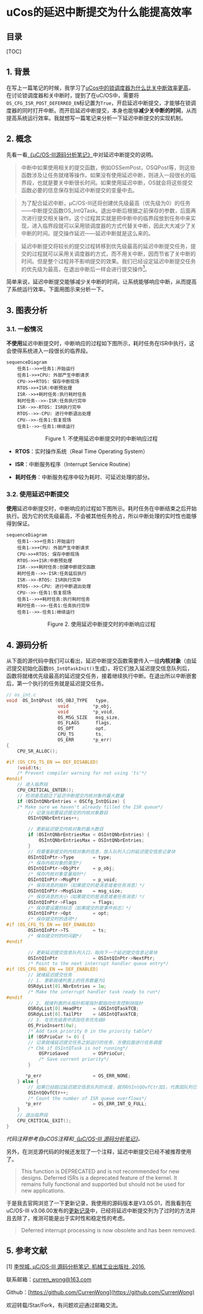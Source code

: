 uCos的延迟中断提交为什么能提高效率
===

目录
---

[TOC]

## 1. 背景

在写上一篇笔记的时候，我学习了[uCos中的锁调度器为什么比关中断效率更高](3.uCos中锁调度器为什么比关中断效率更高.md)，在讨论锁调度器和关中断时，提到了在uC/OS中，需要将`OS_CFG_ISR_POST_DEFERRED_EN`标记置为`True`，开启延迟中断提交，才能够在锁调度器的同时打开中断。而开启延迟中断提交，本身也能够**减少关中断的时间**，从而提高系统运行效率。我就想写一篇笔记来分析一下延迟中断提交的实现机制。

## 2. 概念

先看一看[《μC/OS-III源码分析笔记》](https://m.igetget.com/hybrid/v2/ebook/detail?bid=EJmMZXq1b8qOpBlD69XAdP7LEGaKJWEYBqWxRnme5vrVzo4QMZYgNyk2jNA5467K)中对延迟中断提交的说明。

> 中断中如果使用相关的提交函数，例如OSSemPost，OSQPost等，则这些函数涉及让任务就绪等操作。如果没有使用延迟中断，则进入一段很长的临界段，也就是要关中断很长时间。如果使用延迟中断，OS就会将这些提交函数必要的信息保存到延迟中断提交的变量中去。

> 为了配合延迟中断，μC/OS-III还将创建优先级最高（优先级为0）的任务——中断提交函数OS_IntQTask。退出中断后根据之前保存的参数，后面再次进行提交相关操作。这个过程其实就是把中断中的临界段放到任务中来实现，进入临界段就可以采用锁调度器的方式代替关中断，因此大大减少了关中断的时间。提交操作延迟——延迟中断就是这么来的。

> 延迟中断提交将较长的提交过程转移到优先级最高的延迟中断提交任务，提交的过程就可以采用关调度器的方式，而不用关中断，因而节省了关中断的时间。但是整个过程并不影响提交的效果。我们已经设定延迟中断提交任务的优先级为最高，在退出中断后一样会进行提交操作[<sup>1</sup>](#bib-1)。

简单来说，延迟中断提交能够减少关中断的时间，让系统能够响应中断，从而提高了系统运行效率。下面用图示来分析一下。

## 3. 图表分析

### 3.1. 一般情况

**不使用**延迟中断提交时，中断响应的过程如下图所示，耗时任务在ISR中执行，这会使得系统进入一段很长的临界段。

```mermaid
sequenceDiagram
    任务1-->>+任务1:开始运行
    任务1->>+CPU: 外部产生中断请求
    CPU->>+RTOS: 保存中断现场
    RTOS->>+ISR:中断预处理
    ISR-->>+耗时任务:执行耗时任务
    耗时任务-->>-ISR:任务执行完毕
    ISR-->>-RTOS: ISR执行完毕
    RTOS-->>-CPU: 进行中断退出处理
    CPU-->>-任务1:恢复现场
    任务1-->>-任务1:继续运行

```

$$
\text{Figure 1. 不使用延迟中断提交时的中断响应过程}
$$

- **RTOS**：实时操作系统（Real Time Operating System）

- **ISR**：中断服务程序（Interrupt Service Routine）

- **耗时任务**：中断服务程序中较为耗时、可延迟处理的部分。

### 3.2. 使用延迟中断提交

**使用**延迟中断提交时，中断响应的过程如下图所示。耗时任务在中断结束之后开始执行。因为它的优先级最高，不会被其他任务抢占，所以中断处理的实时性也能够得到保证。

```mermaid
sequenceDiagram
    任务1-->>+任务1:开始运行
    任务1->>+CPU: 外部产生中断请求
    CPU->>+RTOS: 保存中断现场
    RTOS->>+ISR:中断预处理
    ISR-->>+耗时任务:创建中断提交函数
    耗时任务-->>-ISR:任务延后执行
    ISR-->>-RTOS: ISR执行完毕
    RTOS-->>-CPU: 进行中断退出处理
    CPU-->>-任务1:恢复现场
    任务1-->>+耗时任务:执行耗时任务
    耗时任务-->>-任务1:任务执行完毕
    任务1-->>-任务1:继续运行

```

$$
\text{Figure 2. 使用延迟中断提交时的中断响应过程}
$$

## 4. 源码分析

从下面的源代码中我们可以看出，延迟中断提交函数需要传入一组**内核对象**（由延迟提交初始化函数`OS_IntQTaskInit()`生成）。将它们放入延迟提交信息队列后，函数将就绪优先级最高的延迟提交任务，接着继续执行中断。在退出所以中断嵌套后，第一个执行的任务就是延迟提交任务。

```cpp
// os_int.c
void  OS_IntQPost (OS_OBJ_TYPE   type,
                   void         *p_obj,
                   void         *p_void,
                   OS_MSG_SIZE   msg_size,
                   OS_FLAGS      flags,
                   OS_OPT        opt,
                   CPU_TS        ts,
                   OS_ERR       *p_err)
{
    CPU_SR_ALLOC();

#if (OS_CFG_TS_EN == DEF_DISABLED)
    (void)ts;
    /* Prevent compiler warning for not using 'ts'*/
#endif
    // 进入临界段
    CPU_CRITICAL_ENTER();
    // 检测是否超过了延迟中断提交内核对象的最大数量
    if (OSIntQNbrEntries < OSCfg_IntQSize) {
    /* Make sure we haven't already filled the ISR queue*/
        // 记录当前要延迟提交的内核对象数目
        OSIntQNbrEntries++;

        // 更新延迟提交内核对象的最大数目
        if (OSIntQNbrEntriesMax < OSIntQNbrEntries) {
            OSIntQNbrEntriesMax = OSIntQNbrEntries;
        }
        // 将要重新提交的内核对象的信息，放入队列入口的延迟提交信息记录块
        OSIntQInPtr->Type       = type;
        /* 保存内核对象的类型*/
        OSIntQInPtr->ObjPtr     = p_obj;
        /* 保存内核对象变量指针*/
        OSIntQInPtr->MsgPtr     = p_void;
        /* 保存消息的指针（如果提交的是消息或者任务消息）*/
        OSIntQInPtr->MsgSize    = msg_size;
        /* 保存消息的大小（如果提交的是消息或者任务消息）*/
        OSIntQInPtr->Flags      = flags;
        /* 保存要设置的标志（如果提交的是事件标志）*/
        OSIntQInPtr->Opt        = opt;
        /* 保存提交时的选项*/
#if (OS_CFG_TS_EN == DEF_ENABLED)
        OSIntQInPtr->TS         = ts;
        /* 保存提交时的时间戳*/
#endif

        // 更新延迟提交信息队列入口，指向下一个延迟提交信息记录块
        OSIntQInPtr             = OSIntQInPtr->NextPtr;
        /* Point to the next interrupt handler queue entry*/
#if (OS_CFG_DBG_EN == DEF_ENABLED)
        // 就绪延迟提交任务
        // 1. 更新就绪列表上的任务数量为1
        OSRdyList[0].NbrEntries = 1u;
        /* Make the interrupt handler task ready to run*/
#endif
        // 2. 就绪列表的头指针和尾指针都指向任务控制块指针
        OSRdyList[0].HeadPtr    = &OSIntQTaskTCB;
        OSRdyList[0].TailPtr    = &OSIntQTaskTCB;
        // 3. 在优先级表中添加任务优先级0
        OS_PrioInsert(0u);
        /* Add task priority 0 in the priority table*/
        if (OSPrioCur != 0) {
        // 记录就绪延迟提交任务之前运行的任务，方便后面进行任务调度
        /* Chk if OSIntQTask is not running*/
            OSPrioSaved         = OSPrioCur;
            /* Save current priority*/
        }

       *p_err                   = OS_ERR_NONE;
    } else {
        // 如果已经超过延迟提交信息队列的长度，就将OSIntQOvfCtr加1，代表因队列已满，没有被重新提交的内核对象个数
        OSIntQOvfCtr++;
        /* Count the number of ISR queue overflows*/
       *p_err                   = OS_ERR_INT_Q_FULL;
    }
    // 退出临界段
    CPU_CRITICAL_EXIT();
}

```

_代码注释参考自uCOS注释和[《μC/OS-III 源码分析笔记》](https://m.igetget.com/hybrid/v2/ebook/detail?bid=EJmMZXq1b8qOpBlD69XAdP7LEGaKJWEYBqWxRnme5vrVzo4QMZYgNyk2jNA5467K)。_

另外，在浏览源代码的时候还发现了一个注释，延迟中断提交已经不被推荐使用了。

> This function is DEPRECATED and is not recommended for new designs. Deferred ISRs is a deprecated feature of the kernel. It remains fully functional and supported but should not be used for new applications.

于是我去官网浏览了一下更新记录，我使用的源码版本是V3.05.01，而我看到在uC/OS-III v3.06.00发布的[更新记录](https://www.micrium.com/ucos-iii-v3-06-00/)中，已经将延迟中断提交列为了过时的方法并且去除了，推测可能是出于实时性和稳定性的考虑。

> Deferred interrupt processing is now obsolete and has been removed.

## 5. 参考文献

<div id="bib-1"></div>

[1] [李悦城. μC/OS-III 源码分析笔记. 机械工业出版社, 2016.](https://m.igetget.com/hybrid/v2/ebook/detail?bid=EJmMZXq1b8qOpBlD69XAdP7LEGaKJWEYBqWxRnme5vrVzo4QMZYgNyk2jNA5467K)

联系邮箱：curren_wong@163.com

Github：[https://github.com/CurrenWong](https://github.com/CurrenWong)

欢迎转载/Star/Fork，有问题欢迎通过邮箱交流。
